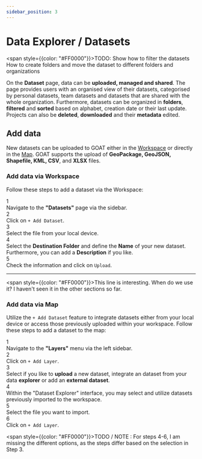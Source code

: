 ```yaml
---
sidebar_position: 3
---
```


# Data Explorer / Datasets

<span style={{color: "#FF0000"}}>TODO: Show how to filter the datasets
How to create folders and move the dataset to different folders and organizations</span> 

On the **Dataset** page, data can be **uploaded, managed and shared**. The page provides users with an organised view of their datasets, categorised by personal datasets, team datasets and datasets that are shared with the whole organization. Furthermore, datasets can be organized in **folders**, **filtered** and **sorted** based on alphabet, creation date or their last update. Projects can also be **deleted**, **downloaded** and their **metadata** edited. 

## Add data

New datasets can be uploaded to GOAT either in the [Workspace](../workspace/home) or directly in the [Map](../map/interface_overview). GOAT supports the upload of **GeoPackage, GeoJSON, Shapefile, KML, CSV**, and **XLSX** files.

### Add data via Workspace

Follow these steps to add a dataset via the Workspace:

<div class="step">
  <div class="step-number">1</div>
  <div class="content">Navigate to the <b>"Datasets"</b> page via the sidebar.</div>
</div>

<div class="step">
  <div class="step-number">2</div>
  <div class="content">Click on <code>+ Add Dataset</code>. </div>
</div>

<div class="step">
  <div class="step-number">3</div>
  <div class="content">Select the file from your local device.</div>
</div>

<div class="step">
  <div class="step-number">4</div>
  <div class="content">Select the <b>Destination Folder</b> and define the <b>Name</b> of your new dataset. Furthermore, you can add a <b>Description</b> if you like.</div>
</div>

<div class="step">
  <div class="step-number">5</div>
  <div class="content">Check the information and click on <code>Upload</code>.</div>
</div>

---------------------------------------------------------------------------------------------------
<span style={{color: "#FF0000"}}>This line is interesting. When do we use it? I haven't seen it in the other sections so far.</span> 


### Add data via Map
Utilize the `+ Add Dataset` feature to integrate datasets either from your local device or access those previously uploaded within your workspace. Follow these steps to add a dataset to the map: 

<div class="step">
  <div class="step-number">1</div>
  <div class="content">Navigate to the <b>"Layers"</b> menu via the left sidebar.</div>
</div>

<div class="step">
  <div class="step-number">2</div>
  <div class="content">Click on <code>+ Add Layer</code>. </div>
</div>

<div class="step">
  <div class="step-number">3</div>
  <div class="content">Select if you like to <b>upload</b> a new dataset, integrate an dataset from your data <b>explorer</b> or add an <b>external dataset</b>.</div>
</div>

<div class="step">
  <div class="step-number">4</div>
  <div class="content"> Within the "Dataset Explorer" interface, you may select and utilize datasets previously imported to the workspace.</div>
</div>

<div class="step">
  <div class="step-number">5</div>
  <div class="content">Select the file you want to import.</div>
</div>

<div class="step">
  <div class="step-number">6</div>
  <div class="content">Click on <code>+ Add Layer</code>.</div>
</div>

<span style={{color: "#FF0000"}}>TODO / NOTE : For steps 4-6, I am missing the different options, as the steps differ based on the selection in Step 3.</span> 
